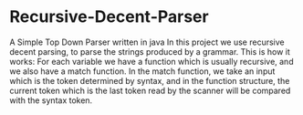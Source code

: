 # Recursive-Decent-Parser
A Simple Top Down Parser written in java
In this project we use recursive decent parsing, to parse the strings produced by a grammar.
This is how it works: 
For each variable we have a function which is usually recursive, and we also have a match function. In the match function, we take an input which is the token determined by syntax, and in the function structure, the current token which is the last token read by the scanner will be compared with the syntax token.
